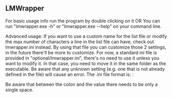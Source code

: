 ## LMWrapper
For basic usage info run the program by double clicking on it
OR
You can run "lmwrapper.exe -h" or "lmwrapper.exe --help" on your command line.

Advanced usage:
If you want to use a custom name for the list file or modify the max number of characters a line in the list file can have, check out lmwrapper.ini instead. 
By using that file you can customize those 2 settings, in the future there'll be more to customize.
For now, a standard ini file is provided in "optional/lmwrapper.ini", there's no need to use it unless you want to modify it.
In that case, you need to move it in the same folder as the executable. 
Be aware that any unknown setting (e.g. one that is not already defined in the file) will cause an error.
The .ini file format is:
<setting name>: <value>

Be aware that between the colon and the value there needs to be only a single space.